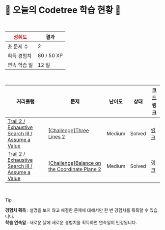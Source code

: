 # 🌲 오늘의 Codetree 학습 현황 🌲

<br />

| <span style="color:red;display:block;text-align:center;"> **성취도**</span> | 결과 |
|---|---|
| 총 문제 수 | 2 |
| 획득 경험치 | 80 / 50 XP |
| 연속 학습 일 | 12 일 |

<br />

|커리큘럼|문제|난이도|상태|코드 링크|
|---|---|---|---|---|
|[Trail 2 / Exhaustive Search III / Assume a Value](https://www.codetree.ai/trail-info/novice-mid/)|[[Challenge]Three Lines 2](https://www.codetree.ai/trails/complete/curated-cards/challenge-three-lines-2/)|Medium|Solved|[링크](https://github.com/jxnyxng/codeTree/blob/main/251022/3%EA%B0%9C%EC%9D%98%20%EC%84%A0%202/three-lines-2.py)|
|[Trail 2 / Exhaustive Search III / Assume a Value](https://www.codetree.ai/trail-info/novice-mid/)|[[Challenge]Balance on the Coordinate Plane 2](https://www.codetree.ai/trails/complete/curated-cards/challenge-balance-on-coordinate-plane-2/)|Medium|Solved|[링크](https://github.com/jxnyxng/codeTree/blob/main/251022/%EC%A2%8C%ED%91%9C%ED%8F%89%EB%A9%B4%20%EC%9C%84%EC%9D%98%20%EA%B7%A0%ED%98%95%202/balance-on-coordinate-plane-2.py)|


<br />

> [!TIP]
> **경험치 획득** : 설명을 보지 않고 해결한 문제에 대해서만 한 번 경험치를 획득할 수 있습니다.  
> **학습 연속일** : 새로운 날에 새로운 경험치를 획득하면 연속일이 인정됩니다.

